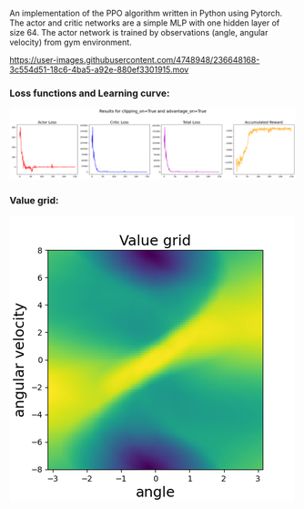 An implementation of the PPO algorithm written in Python using Pytorch. 
The actor and critic networks are a simple MLP with one hidden layer of size 64. The actor network is trained by observations (angle, angular velocity) from gym environment.

https://user-images.githubusercontent.com/4748948/236648168-3c554d51-18c6-4ba5-a92e-880ef3301915.mov

### Loss functions and Learning curve:

![figure1](https://github.com/Ezgii/PPO-on-pendulum/blob/main/results/figure1_True_True.png)

### Value grid:

![figure2](https://github.com/Ezgii/PPO-on-pendulum/blob/main/results/figure2_True_True.png)
